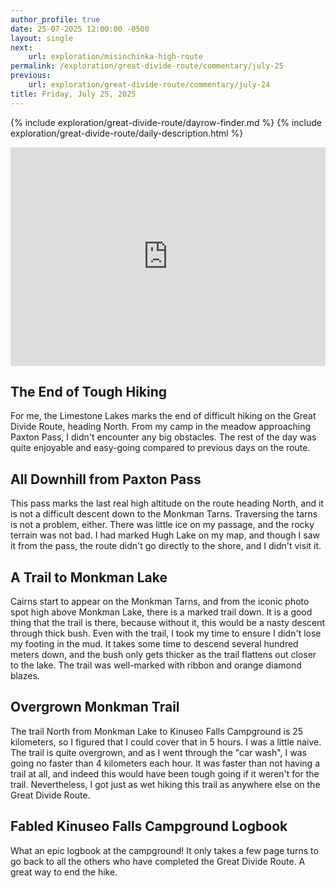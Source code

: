 ```yaml
---
author_profile: true
date: 25-07-2025 12:00:00 -0500
layout: single
next:
    url: exploration/misinchinka-high-route
permalink: /exploration/great-divide-route/commentary/july-25
previous:
    url: exploration/great-divide-route/commentary/july-24
title: Friday, July 25, 2025
---
```

{% include exploration/great-divide-route/dayrow-finder.md %}
{% include exploration/great-divide-route/daily-description.html %}

<iframe width="100%" height="350px" frameborder="0" allowfullscreen src="https://caltopo.com/m/K79UV1C"></iframe>

## The End of Tough Hiking

For me, the Limestone Lakes marks the end of difficult hiking on the Great Divide Route, heading North. From my camp in the meadow approaching Paxton Pass, I didn't encounter any big obstacles. The rest of the day was quite enjoyable and easy-going compared to previous days on the route.

## All Downhill from Paxton Pass

This pass marks the last real high altitude on the route heading North, and it is not a difficult descent down to the Monkman Tarns. Traversing the tarns is not a problem, either. There was little ice on my passage, and the rocky terrain was not bad. I had marked Hugh Lake on my map, and though I saw it from the pass, the route didn't go directly to the shore, and I didn't visit it.

## A Trail to Monkman Lake

Cairns start to appear on the Monkman Tarns, and from the iconic photo spot high above Monkman Lake, there is a marked trail down. It is a good thing that the trail is there, because without it, this would be a nasty descent through thick bush. Even with the trail, I took my time to ensure I didn't lose my footing in the mud. It takes some time to descend several hundred meters down, and the bush only gets thicker as the trail flattens out closer to the lake. The trail was well-marked with ribbon and orange diamond blazes.

## Overgrown Monkman Trail

The trail North from Monkman Lake to Kinuseo Falls Campground is 25 kilometers, so I figured that I could cover that in 5 hours. I was a little naive. The trail is quite overgrown, and as I went through the "car wash", I was going no faster than 4 kilometers each hour. It was faster than not having a trail at all, and indeed this would have been tough going if it weren't for the trail. Nevertheless, I got just as wet hiking this trail as anywhere else on the Great Divide Route.

## Fabled Kinuseo Falls Campground Logbook

What an epic logbook at the campground! It only takes a few page turns to go back to all the others who have completed the Great Divide Route. A great way to end the hike.